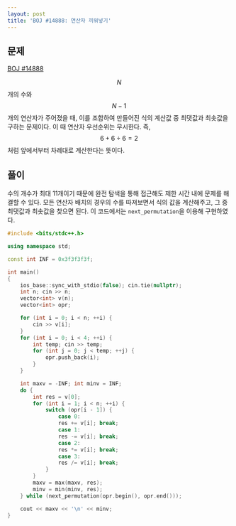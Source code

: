 ```yaml
---
layout: post
title: 'BOJ #14888: 연산자 끼워넣기'
---
```


## 문제
[BOJ #14888](https://www.acmicpc.net/problem/14888)

$$N$$개의 수와 $$N-1$$개의 연산자가 주어졌을 때, 이를 조합하여 만들어진 식의 계산값 중 최댓값과 최솟값을 구하는 문제이다. 이 때 연산자 우선순위는 무시한다. 즉, $$6+6÷6 = 2$$처럼 앞에서부터 차례대로 계산한다는 뜻이다.

## 풀이

수의 개수가 최대 11개이기 때문에 완전 탐색을 통해 접근해도 제한 시간 내에 문제를 해결할 수 있다. 모든 연산자 배치의 경우의 수를 따져보면서 식의 값을 계산해주고, 그 중 최댓값과 최솟값을 찾으면 된다. 이 코드에서는 `next_permutation`을 이용해 구현하였다.

```cpp
#include <bits/stdc++.h>

using namespace std;

const int INF = 0x3f3f3f3f;

int main()
{
    ios_base::sync_with_stdio(false); cin.tie(nullptr);
    int n; cin >> n;
    vector<int> v(n);
    vector<int> opr;

    for (int i = 0; i < n; ++i) {
        cin >> v[i];
    }
    for (int i = 0; i < 4; ++i) {
        int temp; cin >> temp;
        for (int j = 0; j < temp; ++j) {
            opr.push_back(i);
        }
    }

    int maxv = -INF; int minv = INF;
    do {
        int res = v[0];
        for (int i = 1; i < n; ++i) {
            switch (opr[i - 1]) {
                case 0:
                res += v[i]; break;
                case 1:
                res -= v[i]; break;
                case 2:
                res *= v[i]; break;
                case 3:
                res /= v[i]; break;
            }
        }
        maxv = max(maxv, res);
        minv = min(minv, res);
    } while (next_permutation(opr.begin(), opr.end()));

    cout << maxv << '\n' << minv;
}
```
